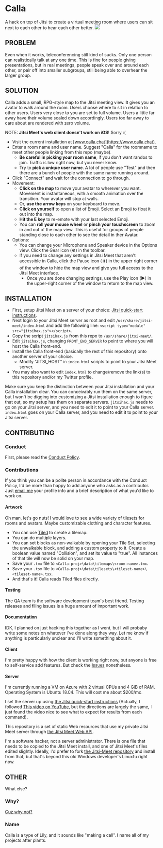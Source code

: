 ﻿# Calla

A hack on top of [Jitsi](https://jitsi.org) to create a virtual meeting room where users can sit next to each other to hear each other better.
<img src="https://raw.githubusercontent.com/capnmidnight/Calla/master/repo-preview.jpg">

## PROBLEM

Even when it works, teleconferencing still kind of sucks. Only one person can realistically talk at any one time. This is fine for people giving presentations, but in real meetings, people speak over and around each other, or pair off into smaller subgroups, still being able to overhear the larger group.

## SOLUTION

Calla adds a small, RPG-style map to the Jitsi meeting view. It gives you an avatar to walk around the room. Users choose where to sit in relation to other users. Users very close to you are set to full volume. Users a little far away have their volume scaled down accordingly. Users too far away to care about are rendered with zero volume.

NOTE: __Jitsi Meet's web client doesn't work on iOS!__ Sorry :(

- Visit the current installation at [www.calla.chat](https://www.calla.chat).
- Enter a room name and user name. Suggest "Calla" for the roomname to meet other people linking from this repo (maybe). 
  - __Be careful in picking your room name__, if you don't want randos to join. Traffic is low right now, but you never know. 
  - Try to __pick a unique user name__. A lot of people use "Test" and then there are a bunch of people with the same name running around.
- Click "Connect" and wait for the connection to go through.
- Movement:
  - __Click on the map__ to move your avatar to wherever you want. Movement is instantaneous, with a smooth animation over the transition. Your avatar will stop at walls.
  - Or, __use the arrow keys__ on your keyboard to move.
  - __Click on yourself__ to open a list of Emoji. Select an Emoji to float it out into the map.
  - __Hit the E key__ to re-emote with your last selected Emoji.
  - You can __roll your mouse wheel__ or __pinch your touchscreen__ to zoom in and out of the map view. This is useful for groups of people standing close to each other to see the detail in ther Avatar.
- Options:
  - You can change your Microphone and Speaker device in the Options view. Click the Gear icon (⚙️) in the toolbar. 
  - If you need to change any settings in Jitsi Meet that aren't accessible in Calla, click the Pause icon (⏸️) in the upper right corner of the window to hide the map view and give you full access to the Jitsi Meet interface. 
    - Once you are done changing settings, use the Play icon (▶️) in the upper-right corner of the window to return to the map view.

## INSTALLATION

- First, setup Jitsi Meet on a server of your choice: [Jitsi quick-start instructions](https://github.com/jitsi/jitsi-meet/blob/master/doc/quick-install.md).
- Next login to your Jitsi Meet server as root and edit `/usr/share/jitsi-meet/index.html` and add the following line: `<script type="module" src="jitsihax.js"></script>`.
- Copy the script `jitsihax.js` from this repo to `/usr/share/jitsi-meet/`.
- Edit `jitsihax.js`, changing `FRONT_END_SERVER` to point to where you will host the Calla front-end.
- Install the Calla front-end (basically the rest of this repository) onto another server of your choice.
  - Modify "JITSI_HOST" in `index.html` scripts to point to your Jitsi Meet server.
- You may also want to edit `index.html` to change/remove the link(s) to this repository and/or my Twitter profile.
  
Make sure you keep the distinction between your Jitsi installation and your Calla installation clear. You can conceivably run them on the same server, but I won't be digging into customizing a Jitsi installation enough to figure that out, so my setup has them on separate servers. `jitsihax.js` needs to go on your Jitsi server, and you need to edit it to point to your Calla server. `index.html` goes on your Calla server, and you need to edit it to point to your Jitsi server.

## CONTRIBUTING

### Conduct

First, please read the [Conduct Policy](CONDUCT.md).

### Contributions

If you think you can be a polite person in accordance with the Conduct Policy, I'd be more than happy to add anyone who asks as a contributor. Just [email me](sean.mcbeth+gh@gmail.com) your profile info and a brief description of what you'd like to work on.

#### Artwork

Oh man, let's go nuts! I would love to see a wide variety of tilesets for rooms and avatars. Maybe customizable clothing and character features. 

- You can use [Tiled](https://www.mapeditor.org/) to create a tilemap.
- You can do multiple layers.
- You can set blocks as non-walkable by opening your Tile Set, selecting the unwalkable block, and adding a custom property to it. Create a boolean value named "Collision", and set its value to "true". All instances of that tile will now be solid on your map.
- Save your `.tmx` file to `<Calla-proj>\data\tilemaps\<room-name>.tmx`.
- Save your `.tsx` file to `<Calla-proj>\data\tilesets\<tileset-name>\<tileset-name>.tsx`.
- And that's it! Calla reads Tiled files directly.

#### Testing

The QA team is the software development team's best friend. Testing releases and filing issues is a huge amount of important work.

#### Documentation

IDK, I planned on just hacking this together as I went, but I will probaby write some notes on whatever I've done along they way. Let me know if anything is particularly unclear and I'll write something about it.

#### Client

I'm pretty happy with how the client is working right now, but anyone is free to self-service add features. But check the [Issues](https://github.com/capnmidnight/Calla/issues) nonetheless.

#### Server

I'm currently running a VM on Azure with 2 virtual CPUs and 4 GiB of RAM. Operating System is Ubuntu 18.04. This will cost me about $200/mo.

I set the server up using [the Jitsi quick-start instructions](https://github.com/jitsi/jitsi-meet/blob/master/doc/quick-install.md) (Actually, I followed [This video on YouTube](https://www.youtube.com/watch?v=8KR0AhDZF2A), but the directions are largely the same, I just found the video nice to see what to expect for results from each command). 

This repository is a set of static Web resources that use my private Jitsi Meet server through [the Jitsi Meet Web API](https://github.com/jitsi/jitsi-meet/blob/master/doc/api.md).

I'm a software hacker, not a server administrator. There is one file that needs to be copied to the Jitsi Meet install, and one of Jitsi Meet's files edited slightly. Ideally, I'd prefer to fork [the Jitsi-Meet repository](https://github.com/jitsi/jitsi-meet) and install from that, but that's beyond this old Windows developer's Linuxfu right now.

## OTHER

What else?

### Why?

[Cuz why not?](https://www.youtube.com/watch?v=YEwlW5sHQ4Q)

### Name

Calla is a type of Lily, and it sounds like "making a call". I name all of my projects after plants.
